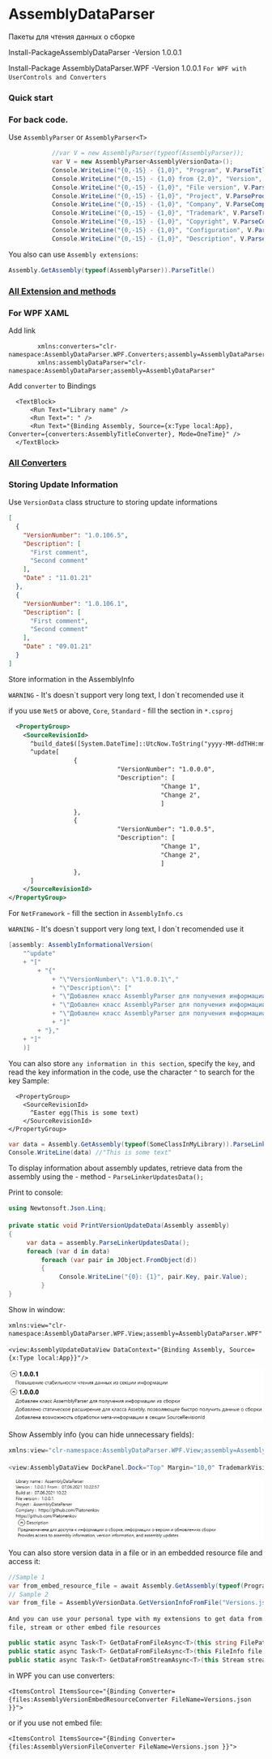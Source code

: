 # AssemblyDataParser
Пакеты для чтения данных о сборке

Install-PackageAssemblyDataParser -Version 1.0.0.1

Install-Package AssemblyDataParser.WPF -Version 1.0.0.1  `For WPF with UserControls and Converters`

### Quick start


### For back code.

Use `AssemblyParser` or `AssemblyParser<T>`

```C#
            //var V = new AssemblyParser(typeof(AssemblyParser));
            var V = new AssemblyParser<AssemblyVersionData>();
            Console.WriteLine("{0,-15} - {1,0}", "Program", V.ParseTitle());
            Console.WriteLine("{0,-15} - {1,0} from {2,0}", "Version", V.ParsePackageVersion(), V.ParseCreationTime());
            Console.WriteLine("{0,-15} - {1,0}", "File version", V.ParseFileVersion());
            Console.WriteLine("{0,-15} - {1,0}", "Project", V.ParseProduct());
            Console.WriteLine("{0,-15} - {1,0}", "Company", V.ParseCompany());
            Console.WriteLine("{0,-15} - {1,0}", "Trademark", V.ParseTrademark());
            Console.WriteLine("{0,-15} - {1,0}", "Copyright", V.ParseCopyright());
            Console.WriteLine("{0,-15} - {1,0}", "Configuration", V.ParseConfiguration());
            Console.WriteLine("{0,-15} - {1,0}", "Description", V.ParseDescription());
```
You also can use `Assembly extensions`:
```C#
Assembly.GetAssembly(typeof(AssemblyParser)).ParseTitle()
```

### [All Extension and methods](https://github.com/Platonenkov/AssemblyDataParser/blob/dev/AssemblyExtensions.md)

### For WPF XAML

Add link
```xaml
        xmlns:converters="clr-namespace:AssemblyDataParser.WPF.Converters;assembly=AssemblyDataParser.WPF"
        xmlns:assemblyDataParser="clr-namespace:AssemblyDataParser;assembly=AssemblyDataParser"
```
Add `converter` to Bindings
```xaml
  <TextBlock>
      <Run Text="Library name" />
      <Run Text=": " />
      <Run Text="{Binding Assembly, Source={x:Type local:App}, Converter={converters:AssemblyTitleConverter}, Mode=OneTime}" />
  </TextBlock>
```
### [All Converters](https://github.com/Platonenkov/AssemblyDataParser/blob/dev/AssemblyConverters.md)

### Storing Update Information

Use `VersionData` class structure to storing update informations 

```Json
[
  {
    "VersionNumber": "1.0.106.5",
    "Description": [
      "First comment",
      "Second comment"
    ],
    "Date" : "11.01.21"
  },
  {
    "VersionNumber": "1.0.106.1",
    "Description": [
      "First comment",
      "Second comment"
    ],
    "Date" : "09.01.21"
  }
]
```

Store information in the AssemblyInfo

`WARNING` - It\'s doesn\`t support very long text, I don\`t recomended use it

if you use `Net5` or above, `Core`, `Standard` - fill the section in `*.csproj`
```XML
  <PropertyGroup>
    <SourceRevisionId>
      ^build_date$([System.DateTime]::UtcNow.ToString("yyyy-MM-ddTHH:mm:ss:fffZ"))
      ^update[
                  {
                              "VersionNumber": "1.0.0.0",
                              "Description": [
                                          "Change 1",
                                          "Change 2",
                                          ]
                  },
                  {
                              "VersionNumber": "1.0.0.5",
                              "Description": [
                                          "Change 1",
                                          "Change 2",
                                          ]
                  },
      ]
    </SourceRevisionId>
</PropertyGroup>
```

For `NetFramework` - fill the section in `AssemblyInfo.cs`

`WARNING` - It\'s doesn\`t support very long text, I don\`t recomended use it
```C#
[assembly: AssemblyInformationalVersion(
    "^update"
    + "["
        + "{"
            + "\"VersionNumber\": \"1.0.0.1\","
            + "\"Description\": ["
            + "\"Добавлен класс AssemblyParser для получения информации из сборки\","
            + "\"Добавлен класс AssemblyParser для получения информации из сборки\","
            + "\"Добавлен класс AssemblyParser для получения информации из сборки\","
            + "]"
        + "},"
    + "]"
    )]
```

You can also store `any information in this section`, specify the `key`, and read the key information in the code, use the character `^` to search for the key
Sample:
```
  <PropertyGroup>
    <SourceRevisionId>
      ^Easter egg(This is some text)
    </SourceRevisionId>
</PropertyGroup>
```
```C#
var data = Assembly.GetAssembly(typeof(SomeClassInMyLibrary)).ParseLinkerInformationString("Easter egg")
Console.WriteLine(data) //"This is some text"
```
To display information about assembly updates, retrieve data from the assembly using the - method - `ParseLinkerUpdatesData();`

Print to console:
```C#
using Newtonsoft.Json.Linq;

private static void PrintVersionUpdateData(Assembly assembly)
{
     var data = assembly.ParseLinkerUpdatesData();
     foreach (var d in data)
         foreach (var pair in JObject.FromObject(d))
         {
              Console.WriteLine("{0}: {1}", pair.Key, pair.Value);
         }
}
```

Show in window:
```XAML
xmlns:view="clr-namespace:AssemblyDataParser.WPF.View;assembly=AssemblyDataParser.WPF"

<view:AssemblyUpdateDataView DataContext="{Binding Assembly, Source={x:Type local:App}}"/>
```

![Demo](https://github.com/Platonenkov/AssemblyDataParser/blob/dev/Resources/UpdateData.jpg)

Show Assembly info (you can hide unnecessary fields):
```C#
xmlns:view="clr-namespace:AssemblyDataParser.WPF.View;assembly=AssemblyDataParser.WPF"

<view:AssemblyDataView DockPanel.Dock="Top" Margin="10,0" TrademarkVisibility="False"/>
```

![Demo](https://github.com/Platonenkov/AssemblyDataParser/blob/dev/Resources/AssemblyData.jpg)

You can also store version data in a file or in an embedded resource file and access it:
```C#
//Sample 1
var from_embed_resource_file = await Assembly.GetAssembly(typeof(Program)).GetDataFromJsonResourceFile<List<AssemblyVersionData>>("Versions.json");
// Sample 2
var from_file = AssemblyVersionData.GetVersionInfoFromFile("Versions.json");
```

`And you can use your personal type with my extensions to get data from file, stream or other embed file resources`
```C#
public static async Task<T> GetDataFromFileAsync<T>(this string FilePath, JsonSerializerOptions options = null)
public static async Task<T> GetDataFromFileAsync<T>(this FileInfo file, JsonSerializerOptions options = null)
public static async Task<T> GetDataFromStreamAsync<T>(this Stream stream, JsonSerializerOptions options = null)
```

in WPF you can use converters:
```XAML
<ItemsControl ItemsSource="{Binding Converter={files:AssemblyVersionEmbedResourceConverter FileName=Versions.json }}">
```
or if you use not embed file:
```XAML
<ItemsControl ItemsSource="{Binding Converter={files:AssemblyVersionFileConverter FileName=Versions.json }}">
```
